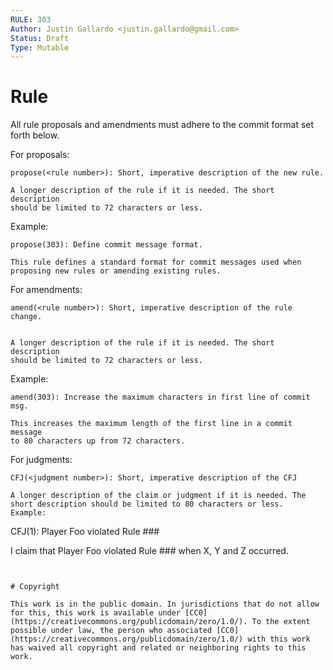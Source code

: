 ```yaml
---
RULE: 303
Author: Justin Gallardo <justin.gallardo@gmail.com>
Status: Draft
Type: Mutable
---
```


# Rule

All rule proposals and amendments must adhere to the commit format set
forth below.

For proposals:
```
propose(<rule number>): Short, imperative description of the new rule.

A longer description of the rule if it is needed. The short description
should be limited to 72 characters or less.
```

Example:
```
propose(303): Define commit message format.

This rule defines a standard format for commit messages used when
proposing new rules or amending existing rules.
```

For amendments:
```
amend(<rule number>): Short, imperative description of the rule change.


A longer description of the rule if it is needed. The short description
should be limited to 72 characters or less.
```

Example:
```
amend(303): Increase the maximum characters in first line of commit msg.

This increases the maximum length of the first line in a commit message
to 80 characters up from 72 characters.
```

For judgments:

```
CFJ(<judgment number>): Short, imperative description of the CFJ

A longer description of the claim or judgment if it is needed. The short description should be limited to 80 characters or less.
Example:
```
CFJ(1): Player Foo violated Rule ###

I claim that Player Foo violated Rule ### when X, Y and Z occurred.
```


# Copyright

This work is in the public domain. In jurisdictions that do not allow for this, this work is available under [CC0](https://creativecommons.org/publicdomain/zero/1.0/). To the extent possible under law, the person who associated [CC0](https://creativecommons.org/publicdomain/zero/1.0/) with this work has waived all copyright and related or neighboring rights to this work.
